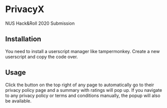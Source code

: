 # PrivacyX

NUS Hack&Roll 2020 Submission

## Installation

You need to install a userscript manager like tampermonkey. Create a new userscript and copy the code over.

## Usage

Click the button on the top right of any page to automatically go to their privacy policy page and a summary with ratings will pop up. If you navigate to any privacy policy or terms and conditions manually, the popup will also be available.
